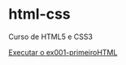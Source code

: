 # html-css
 Curso de HTML5 e CSS3

 <a href="https://jose-wanderson.github.io/html-css/exercicios/ex001-primeiroHTML/index.html">Executar o ex001-primeiroHTML</a>
